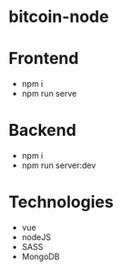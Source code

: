 # bitcoin-node

# Frontend
- npm i
- npm run serve

# Backend
- npm i
- npm run server:dev

# Technologies
- vue
- nodeJS
- SASS
- MongoDB
